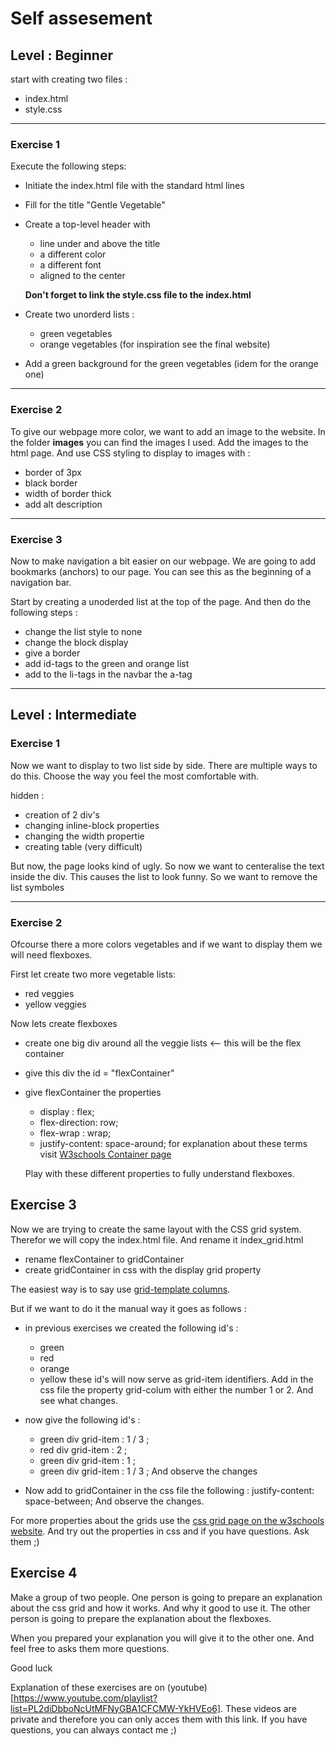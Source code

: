 # Self assesement

## Level : Beginner

start with creating two files : 
* index.html
* style.css 

***

### Exercise 1 

Execute the following steps: 
* Initiate the index.html file with the standard html lines 
* Fill for the title "Gentle Vegetable" 
* Create a top-level header with 
    * line under and above the title 
    * a different color 
    * a different font 
    * aligned to the center 

    **Don't forget to link the style.css file to the index.html**

* Create two unorderd lists : 
    * green vegetables
    * orange vegetables 
    (for inspiration see the final website)
* Add a green background for the green vegetables (idem for the orange one) 

***

### Exercise 2 

To give our webpage more color, we want to add an image to the website. In the folder **images** you can find the images I used. Add the images to the html page. And use CSS styling to display to images with : 
* border of 3px
* black border
* width of border thick 
* add alt description 

***

### Exercise 3

Now to make navigation a bit easier on our webpage. We are going to add bookmarks (anchors) to our page. You can see this as the beginning of a navigation bar. 

Start by creating a unoderded list at the top of the page. And then do the following steps : 
* change the list style to none 
* change the block display 
* give a  border 
* add id-tags to the green and orange list 
* add to the li-tags in the navbar the a-tag 

***


## Level : Intermediate 

### Exercise 1

Now we want to display to two list side by side. There are multiple ways to do this. Choose the way you feel the most comfortable with. 

hidden : 
* creation of 2 div's 
* changing inline-block properties 
* changing the width propertie 
* creating table (very difficult)

But now, the page looks kind of ugly. 
So now we want to centeralise the text inside the div.
This causes the list to look funny. So we want to remove the list symboles

***

### Exercise 2 

Ofcourse there a more colors vegetables and if we want to display them we will need flexboxes. 

First let create two more vegetable lists:
* red veggies
* yellow veggies 

Now lets create flexboxes 
* create one big div around all the veggie lists <-- this will be the flex container 
* give this div the id = "flexContainer" 
* give flexContainer the properties
    * display : flex; 
    * flex-direction: row;
    * flex-wrap : wrap; 
    * justify-content: space-around;
    for explanation about these terms visit [W3schools Container page](https://www.w3schools.com/css/css3_flexbox_container.asp)

    Play with these different properties to fully understand flexboxes. 

## Exercise 3 

Now we are trying to create the same layout with the CSS grid system. Therefor we will copy the index.html file. And rename it index_grid.html 

* rename flexContainer to gridContainer
* create gridContainer in css with the display grid property 

The easiest way is to say use [grid-template columns](https://www.w3schools.com/css/css_grid_container.asp).

But if we want to do it the manual way it goes as follows : 
* in previous exercises we created the following id's : 
    * green
    * red
    * orange
    * yellow 
  these id's will now serve as grid-item identifiers. Add in the css file the property grid-colum with either the number 1 or 2. And see what changes. 

* now give the following id's :
    * green div grid-item : 1 / 3 ; 
    * red div grid-item : 2 ; 
    * green div grid-item : 1 ; 
    * green div grid-item : 1 / 3 ; 
And observe the changes 

* Now add to gridContainer in the css file the following : justify-content: space-between; 
And observe the changes. 

For more properties about the grids use the [css grid page on the w3schools website](https://www.w3schools.com/css/css_grid.asp). And try out the properties in css and if you have questions. Ask them ;) 

## Exercise 4 
Make a group of two people.
One person is going to prepare an explanation about the css grid and how it works. And why it good to use it. The other person is going to prepare the explanation about the flexboxes. 

When you prepared your explanation you will give it to the other one. And feel free to asks them more questions. 

Good luck 

Explanation of these exercises are on (youtube)[https://www.youtube.com/playlist?list=PL2diDbboNcUtMFNyGBA1CFCMW-YkHVEo6]. These videos are private and therefore you can only acces them with this link. If you have questions, you can always contact me ;) 


